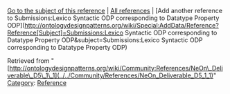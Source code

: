[Go to the subject of this reference](../../Submissions/Lexico_Syntactic_ODP_corresponding_to_Datatype_Property_ODP "Submissions:Lexico Syntactic ODP corresponding to Datatype Property ODP") | [All references](../../Community/References.1 "Community:References") | [Add another reference to Submissions:Lexico Syntactic ODP corresponding to Datatype Property ODP](http://ontologydesignpatterns.org/wiki/Special:AddData/Reference?Reference[Subject]=Submissions:Lexico Syntactic ODP corresponding to Datatype Property ODP&subject=Submissions:Lexico Syntactic ODP corresponding to Datatype Property ODP)


Retrieved from "[http://ontologydesignpatterns.org/wiki/Community:References/NeOn\_Deliverable\_D5\_1\_1](../../Community/References/NeOn_Deliverable_D5_1_1)"
 [Category](http://ontologydesignpatterns.org/wiki/Special:Categories "Special:Categories"): [Reference](../../Category/Reference "Category:Reference")